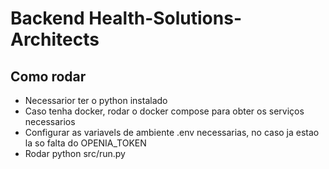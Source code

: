 # Backend Health-Solutions-Architects

## Como rodar

- Necessarior ter o python instalado
- Caso tenha docker, rodar o docker compose para obter os serviços necessarios
- Configurar as variavels de ambiente .env necessarias, no caso ja estao la so falta do OPENIA_TOKEN
- Rodar python src/run.py

